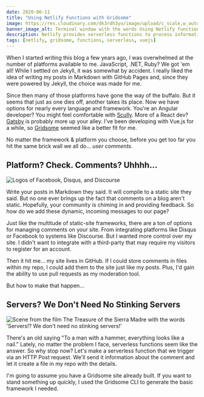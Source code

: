```yaml
---
date: 2020-06-11
title: "Using Netlify Functions with Gridsome"
image: https://res.cloudinary.com/dk3rdh3yo/image/upload/c_scale,w_auto/v1591897176/netlify-functions-gridsome_wvvqks.png
banner_image_alt: Terminal window with the words Using Netlify functions with Gridsome 
description: Netlify provides serverless functions to process information, while Gridsome provides a Vue.js based static-site generation. Combining the two allows developers to build static-sites with the same capabilities of dynamic sites; all while maintaining stability and scalability.
tags: [netlify, gridsome, functions, serverless, vuejs]
---
```


When I started writing this blog a few years ago, I was overwhelmed at the number of platforms available to me. JavaScript, .NET, Ruby? We got 'em all! While I settled on Jekyll, it was somewhat by accident. I really liked the idea of writing my posts in Markdown with GitHub Pages and, since they were powered by Jekyll, the choice was made for me.

<!--more-->

Since then many of those platforms have gone the way of the buffalo. But it seems that just as one dies off, another takes its place. Now we have options for nearly every language and framework. You're an Angular developer? You might feel comfortable with [Scully](https://github.com/scullyio/scully). More of a React dev? [Gatsby](https://www.gatsbyjs.org/) is probably more up your alley. I've been developing with Vue.js for a while, so [Gridsome](https://gridsome.org/) seemed like a better fit for me.

No matter the framework & platform you choose, before you get too far you hit the same brick wall we all do... *user comments*.

## Platform? Check. Comments? Uhhhh...

<img alt="Logos of Facebook, Disqus, and Discourse" src="https://res.cloudinary.com/dk3rdh3yo/image/upload/c_scale,w_auto/v1591930862/socials_yakdpk.png" class="right"/>

Write your posts in Markdown they said. It will compile to a static site they said. But no one ever brings up the fact that comments on a blog aren't static. Hopefully, your community is chiming in and providing feedback. So how do we add these dynamic, incoming messages to our page?

Just like the multitude of static-site frameworks, there are a ton of options for managing comments on your site. From integrating platforms like Disqus or Facebook to systems like Discourse. But I wanted more control over my site. I didn't want to integrate with a third-party that may require my visitors to register for an account.

Then it hit me... my site lives in GitHub. If I could store comments in files within my repo, I could add them to the site just like my posts. Plus, I'd gain the ability to use pull requests as my moderation tool.

But how to make that happen...

## Servers? We Don't Need No Stinking Servers

<img alt="Scene from the film The Treasure of the Sierra Madre with the words 'Servers!? We don't need no stinking servers!'" src="https://res.cloudinary.com/dk3rdh3yo/image/upload/c_scale,w_auto/v1591934417/servers_obmhkl.png" class="right"/>

There's an old saying "To a man with a hammer, everything looks like a nail." Lately, no matter the problem I face, serverless functions seem like the answer. So why stop now? Let's make a serverless function that we trigger via an HTTP Post request.  We'll send it information about the comment and let it create a file in my repo with the details.

I'm going to assume you have a Gridsome site already built. If you want to stand something up quickly, I used the Gridsome CLI to generate the basic framework I needed.

